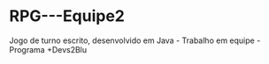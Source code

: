 # RPG---Equipe2
Jogo de turno escrito, desenvolvido em Java - Trabalho em equipe - Programa +Devs2Blu
